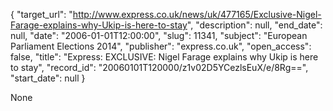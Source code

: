 {
  "target_url": "http://www.express.co.uk/news/uk/477165/Exclusive-Nigel-Farage-explains-why-Ukip-is-here-to-stay", 
  "description": null, 
  "end_date": null, 
  "date": "2006-01-01T12:00:00", 
  "slug": 11341, 
  "subject": "European Parliament Elections 2014", 
  "publisher": "express.co.uk", 
  "open_access": false, 
  "title": "Express: EXCLUSIVE: Nigel Farage explains why Ukip is here to stay", 
  "record_id": "20060101T120000/z1v02D5YCezlsEuX/e/8Rg==", 
  "start_date": null
}

None